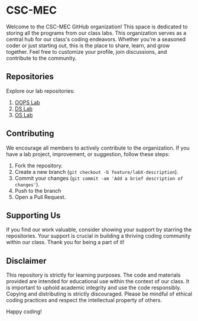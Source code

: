 # CSC-MEC

Welcome to the CSC-MEC GitHub organization! This space is dedicated to storing all the programs from our class labs.
This organization serves as a central hub for our class's coding endeavors. Whether you're a seasoned coder or just starting out, this is the place to share, learn, and grow together. Feel free to customize your profile, join discussions, and contribute to the community.

## Repositories

Explore our lab repositories:

1. [OOPS Lab](https://github.com/csc-mec/OOPS_lab)
2. [DS Lab](https://github.com/csc-mec/DS_LAB)
3. [OS Lab](https://github.com/csc-mec/OS_Lab)

## Contributing
We encourage all members to actively contribute to the organization. If you have a lab project, improvement, or suggestion, follow these steps:

1. Fork the repository.
2. Create a new branch (`git checkout -b feature/labX-description`).
3. Commit your changes (`git commit -am 'Add a brief description of changes'`).
4. Push to the branch 
5. Open a Pull Request.

## Supporting Us

If you find our work valuable, consider showing your support by starring the repositories.
Your support is crucial in building a thriving coding community within our class. Thank you for being a part of it!

## Disclaimer

This repository is strictly for learning purposes. The code and materials provided are intended for educational use within the context of our class. It is important to uphold academic integrity and use the code responsibly. Copying and distributing is  strictly discouraged. Please be mindful of ethical coding practices and respect the intellectual property of others.


Happy coding!
